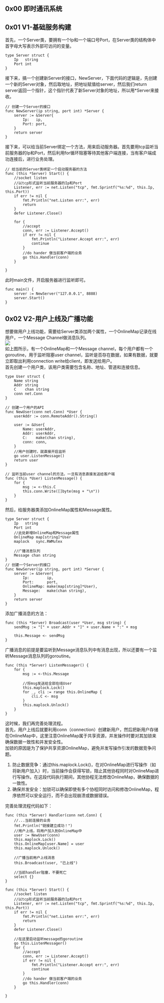 ## 0x00 即时通讯系统

## 0x01 V1-基础服务构建
首先，一个Server类，要拥有一个Ip和一个端口号Port，在Server类的结构体中首字母大写表示外部可访问的变量。
```Golang
type Server struct {
	Ip   string
	Port int
}
```
接下来，搞一个创建新Server的接口，NewServer，下面代码的逻辑是，先创建一个新的Server对象，然后取地址，把地址赋值给server，然后我们return server返回一个指针，这个指针代表了新Server对象的地址，所以用*Server来接收。  
```Golang
// 创建一个Server的接口
func NewServer(ip string, port int) *Server {
	server := &Server{
		Ip:   ip,
		Port: port,
	}
	return server
}
```
接下来，可以给当前Server绑定一个方法，用来启动服务器。首先要用tcp监听当前服务器的Ip和Port，然后利用for循环阻塞等待其他客户端连接，当有客户端成功连接后，进行业务处理。
```Golang
// 给当前的Server类绑定一个启动服务器的方法
func (this *Server) Start() {
	//socket listen
	//以tcp形式监听当前服务器的Ip和Port
	Listener, err := net.Listen("tcp", fmt.Sprintf("%s:%d", this.Ip, this.Port))
	if err != nil {
		fmt.Println("net.Listen err:", err)
		return
	}
	defer Listener.Close()

	for {
		//accept
		conn, err := Listener.Accept()
		if err != nil {
			fmt.Println("Listener.Accept err:", err)
			continue
		}
		//do hander 做当前客户端的业务
		go this.Handler(conn)
	}

}
```
此时main文件，开启服务器进行监听即可。
```Golang
func main() {
	server := NewServer("127.0.0.1", 8888)
	server.Start()
}
```
## 0x02 V2-用户上线及广播功能
想要做用户上线功能，需要给Server类添加两个属性，一个OnlineMap记录在线用户，一个Message Channel做消息队列。  
![](./image/structure.png)  
如上图所示，有一个OnlineMap和一个Message channel，每个用户都有一个goroutine，用于监听阻塞user channel，监听是否存在数据，如果有数据，就要立即取出利用connection write给client，即发送给用户。  
首先创建一个用户类，该用户类需要包含名称、地址、管道和连接信息。
```Golang
type User struct {
	Name string
	Addr string
	C    chan string
	conn net.Conn
}

// 创建一个用户的API
func NewUser(conn net.Conn) *User {
	userAddr := conn.RemoteAddr().String()

	user := &User{
		Name: userAddr,
		Addr: userAddr,
		C:    make(chan string),
		conn: conn,
	}
    //用户创建时，就直接开启监听
	go user.ListenMessage()
	return user
}

// 监听当前user channel的方法，一旦有消息直接发送给客户端
func (this *User) ListenMessage() {
	for {
		msg := <-this.C
		this.conn.Write([]byte(msg + "\n"))
	}
}
```
然后，给服务器类添加OnlineMap属性和Message属性。

```Golang
type Server struct {
	Ip   string
	Port int
	//此处新增OnlineMap和Message属性
	OnlineMap map[string]*User
	maplock   sync.RWMutex

	//广播消息队列
	Message chan string
}
// 创建一个Server的接口
func NewServer(ip string, port int) *Server {
	server := &Server{
		Ip:        ip,
		Port:      port,
		OnlineMap: make(map[string]*User),
		Message:   make(chan string),
	}
	return server
}
```
  
添加广播消息的方法：
```Golang
func (this *Server) Broadcast(user *User, msg string) {
	sendMsg := "[" + user.Addr + "]" + user.Name + ":" + msg

	this.Message <- sendMsg
}
```

广播消息的前提是要监听到Message消息队列中有消息出现，所以还要有一个监听Message消息队列的goroutine。
```Golang
func (this *Server) ListenMessager() {
	for {
		msg := <-this.Message

		//将msg发送给全部在线User
		this.maplock.Lock()
		for _, cli := range this.OnlineMap {
			cli.C <- msg
		}
		this.maplock.Unlock()
	}
}
```
这时候，我们再完善处理流程。  
首先，用户上线后就要利用conn（connection）创建新用户，然后把新用户存储在OnlineMap中，这里注意OnlineMap属于共享资源，并发操作时要对其加锁来确保数据一致性和并发安全性。  
加锁的原因是为了保护共享资源OnlineMap，避免并发写操作引发的数据竞争问题。  
1. 防止数据竞争：通过this.maplock.Lock()，在对OnlineMap进行写操作（如将新用户加入）时，当前操作会获得写锁，阻止其他协程同时对OnlineMap进行写操作。在这段代码执行期间，其他协程无法修改OnlineMap，确保数据的一致性。
2. 确保并发安全：加锁可以确保即使有多个协程同时访问和修改OnlineMap，程序依然可以安全运行，而不会出现崩溃或数据错误。  

完善处理流程代码如下：
```Golang
func (this *Server) Handler(conn net.Conn) {
	//...当前连接的业务
	fmt.Println("链接建立成功！")
	//用户上线，将用户加入到OnlineMap中
	user := NewUser(conn)
	this.maplock.Lock()
	this.OnlineMap[user.Name] = user
	this.maplock.Unlock()

	//广播当前用户上线消息
	this.Broadcast(user, "已上线")

	//当前handler阻塞，不要死亡
	select {}
}

func (this *Server) Start() {
	//socket listen
	//以tcp形式监听当前服务器的Ip和Port
	Listener, err := net.Listen("tcp", fmt.Sprintf("%s:%d", this.Ip, this.Port))
	if err != nil {
		fmt.Println("net.Listen err:", err)
		return
	}
	defer Listener.Close()

	//在这里启动监听message的goroutine
	go this.ListenMessager()
	for {
		//accept
		conn, err := Listener.Accept()
		if err != nil {
			fmt.Println("Listener.Accept err:", err)
			continue
		}
		//do hander 做当前客户端的业务
		go this.Handler(conn)
	}

}
```
